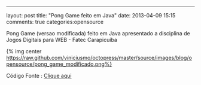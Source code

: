 ---
layout: post
title: "Pong Game feito em Java"
date: 2013-04-09 15:15
comments: true
categories:opensource

Pong Game (versao modificada) feito em Java apresentado a disciplina de Jogos Digitais para WEB - Fatec Carapicuíba  

{% img center https://raw.github.com/viniciusmo/octopress/master/source/images/blog/opensource/pong_game_modificado.png%}

Código Fonte : [Clique aqui](https://github.com/viniciusmo/simple-pong-game-applet "Clique aqui")
